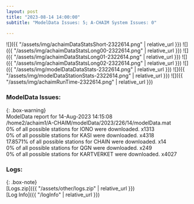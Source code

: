 ```yaml
---
layout: post
title: "2023-08-14 14:00:00"
subtitle: "ModelData Issues: 5; A-CHAIM System Issues: 0"

---
```


![]({{ "/assets/img/achaimDataStatsShort-2322614.png" | relative_url }})
![]({{ "/assets/img/achaimDataStatsLong00-2322614.png" | relative_url }})
![]({{ "/assets/img/achaimDataStatsLong01-2322614.png" | relative_url }})
![]({{ "/assets/img/achaimDataStatsLong02-2322614.png" | relative_url }})
![]({{ "/assets/img/modelDataDataStats-2322614.png" | relative_url }})
![]({{ "/assets/img/modelDataStationStats-2322614.png" | relative_url }})
![]({{ "/assets/img/achaimRunTime-2322614.png" | relative_url }})


### ModelData Issues:  
  
{: .box-warning}  
 ModelData report for 14-Aug-2023 14:15:08   
 /home2/achaim1/A-CHAIM/modelData/2023/226/14/modelData.mat   
 0% of all possible stations for IONO were downloaded. x1313   
 0% of all possible stations for KASI were downloaded. x4318   
 17.8571% of all possible stations for CHAIN were downloaded. x14   
 0% of all possible stations for QGN were downloaded. x249   
 0% of all possible stations for KARTVERKET were downloaded. x4027   
  


### Logs:  
  
{: .box-note}  
[Logs.zip]({{ "/assets/other/logs.zip" | relative_url }})  
[Log Info]({{ "/logInfo" | relative_url }})  

